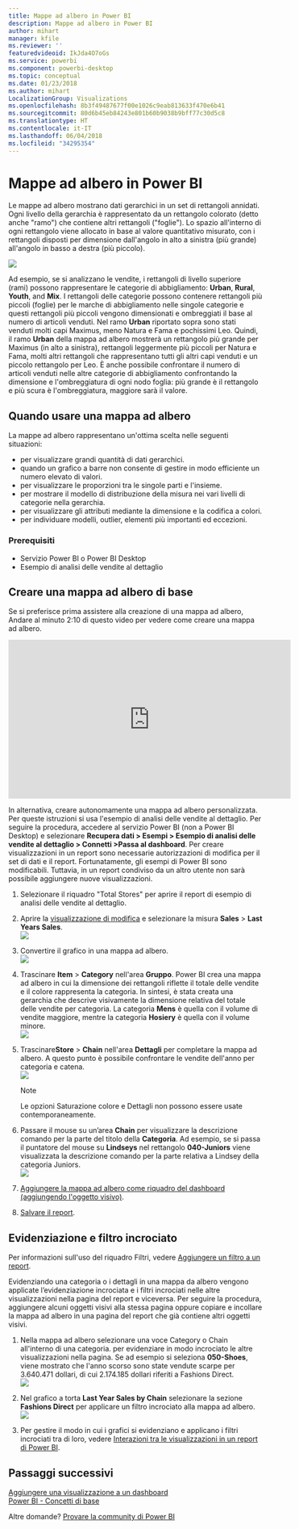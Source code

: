 ```yaml
---
title: Mappe ad albero in Power BI
description: Mappe ad albero in Power BI
author: mihart
manager: kfile
ms.reviewer: ''
featuredvideoid: IkJda4O7oGs
ms.service: powerbi
ms.component: powerbi-desktop
ms.topic: conceptual
ms.date: 01/23/2018
ms.author: mihart
LocalizationGroup: Visualizations
ms.openlocfilehash: 8b3f49487677f00e1026c9eab813633f470e6b41
ms.sourcegitcommit: 80d6b45eb84243e801b60b9038b9bff77c30d5c8
ms.translationtype: HT
ms.contentlocale: it-IT
ms.lasthandoff: 06/04/2018
ms.locfileid: "34295354"
---
```

# <a name="treemaps-in-power-bi"></a>Mappe ad albero in Power BI
Le mappe ad albero mostrano dati gerarchici in un set di rettangoli annidati.  Ogni livello della gerarchia è rappresentato da un rettangolo colorato (detto anche "ramo") che contiene altri rettangoli ("foglie").  Lo spazio all'interno di ogni rettangolo viene allocato in base al valore quantitativo misurato, con i rettangoli disposti per dimensione dall'angolo in alto a sinistra (più grande) all'angolo in basso a destra (più piccolo).

![](media/power-bi-visualization-treemaps/pbi-nancy_viz_treemap.png)

Ad esempio, se si analizzano le vendite, i rettangoli di livello superiore (rami) possono rappresentare le categorie di abbigliamento: **Urban**, **Rural**, **Youth**, and **Mix**.  I rettangoli delle categorie possono contenere rettangoli più piccoli (foglie) per le marche di abbigliamento nelle singole categorie e questi rettangoli più piccoli vengono dimensionati e ombreggiati il base al numero di articoli venduti.  Nel ramo **Urban** riportato sopra sono stati venduti molti capi Maximus, meno Natura e Fama e pochissimi Leo.  Quindi, il ramo **Urban** della mappa ad albero mostrerà un rettangolo più grande per Maximus (in alto a sinistra), rettangoli leggermente più piccoli per Natura e Fama, molti altri rettangoli che rappresentano tutti gli altri capi venduti e un piccolo rettangolo per Leo.  È anche possibile confrontare il numero di articoli venduti nelle altre categorie di abbigliamento confrontando la dimensione e l'ombreggiatura di ogni nodo foglia: più grande è il rettangolo e più scura è l'ombreggiatura, maggiore sarà il valore.

## <a name="when-to-use-a-treemap"></a>Quando usare una mappa ad albero
La mappe ad albero rappresentano un'ottima scelta nelle seguenti situazioni:

* per visualizzare grandi quantità di dati gerarchici.
* quando un grafico a barre non consente di gestire in modo efficiente un numero elevato di valori.
* per visualizzare le proporzioni tra le singole parti e l'insieme.
* per mostrare il modello di distribuzione della misura nei vari livelli di categorie nella gerarchia.
* per visualizzare gli attributi mediante la dimensione e la codifica a colori.
* per individuare modelli, outlier, elementi più importanti ed eccezioni.

### <a name="prerequisites"></a>Prerequisiti
 - Servizio Power BI o Power BI Desktop
 - Esempio di analisi delle vendite al dettaglio

## <a name="create-a-basic-treemap"></a>Creare una mappa ad albero di base
Se si preferisce prima assistere alla creazione di una mappa ad albero,  Andare al minuto 2:10 di questo video per vedere come creare una mappa ad albero.

<iframe width="560" height="315" src="https://www.youtube.com/embed/IkJda4O7oGs" frameborder="0" allowfullscreen></iframe>

In alternativa, creare autonomamente una mappa ad albero personalizzata. Per queste istruzioni si usa l'esempio di analisi delle vendite al dettaglio. Per seguire la procedura, accedere al servizio Power BI (non a Power BI Desktop) e selezionare **Recupera dati \> Esempi \> Esempio di analisi delle vendite al dettaglio \> Connetti \>Passa al dashboard**. Per creare visualizzazioni in un report sono necessarie autorizzazioni di modifica per il set di dati e il report. Fortunatamente, gli esempi di Power BI sono modificabili. Tuttavia, in un report condiviso da un altro utente non sarà possibile aggiungere nuove visualizzazioni.

1. Selezionare il riquadro "Total Stores" per aprire il report di esempio di analisi delle vendite al dettaglio.    
2. Aprire la [visualizzazione di modifica](service-interact-with-a-report-in-editing-view.md) e selezionare la misura **Sales** > **Last Years Sales**.   
   ![](media/power-bi-visualization-treemaps/treemapfirstvalue_new.png)   
3. Convertire il grafico in una mappa ad albero.  
   ![](media/power-bi-visualization-treemaps/treemapconvertto_new.png)   
4. Trascinare **Item** > **Category** nell'area **Gruppo**. Power BI crea una mappa ad albero in cui la dimensione dei rettangoli riflette il totale delle vendite e il colore rappresenta la categoria.  In sintesi, è stata creata una gerarchia che descrive visivamente la dimensione relativa del totale delle vendite per categoria.  La categoria **Mens** è quella con il volume di vendite maggiore, mentre la categoria **Hosiery** è quella con il volume minore.   
   ![](media/power-bi-visualization-treemaps/treemapcomplete_new.png)   
5. Trascinare**Store** > **Chain** nell'area **Dettagli** per completare la mappa ad albero. A questo punto è possibile confrontare le vendite dell'anno per categoria e catena.   
   ![](media/power-bi-visualization-treemaps/treemap_addgroup_new.png)
   
   > [!NOTE]
   > Le opzioni Saturazione colore e Dettagli non possono essere usate contemporaneamente.
   > 
   > 
5. Passare il mouse su un’area **Chain** per visualizzare la descrizione comando per la parte del titolo della **Categoria**.  Ad esempio, se si passa il puntatore del mouse su **Lindseys** nel rettangolo **040-Juniors** viene visualizzata la descrizione comando per la parte relativa a Lindsey della categoria Juniors.  
   ![](media/power-bi-visualization-treemaps/treemaphoverdetail_new.png)
6. [Aggiungere la mappa ad albero come riquadro del dashboard (aggiungendo l'oggetto visivo)](service-dashboard-tiles.md). 
7. [Salvare il report](service-report-save.md).

## <a name="highlighting-and-cross-filtering"></a>Evidenziazione e filtro incrociato
Per informazioni sull'uso del riquadro Filtri, vedere [Aggiungere un filtro a un report](power-bi-report-add-filter.md).

Evidenziando una categoria o i dettagli in una mappa da albero vengono applicate l’evidenziazione incrociata e i filtri incrociati nelle altre visualizzazioni nella pagina del report e viceversa. Per seguire la procedura, aggiungere alcuni oggetti visivi alla stessa pagina oppure copiare e incollare la mappa ad albero in una pagina del report che già contiene altri oggetti visivi.

1. Nella mappa ad albero selezionare una voce Category o Chain all'interno di una categoria.  per evidenziare in modo incrociato le altre visualizzazioni nella pagina. Se ad esempio si seleziona **050-Shoes**, viene mostrato che l'anno scorso sono state vendute scarpe per 3.640.471 dollari, di cui 2.174.185 dollari riferiti a Fashions Direct.  
   ![](media/power-bi-visualization-treemaps/treemaphiliting.png)

2. Nel grafico a torta **Last Year Sales by Chain** selezionare la sezione **Fashions Direct** per applicare un filtro incrociato alla mappa ad albero.  
   ![](media/power-bi-visualization-treemaps/treemapnoowl.gif)    

3. Per gestire il modo in cui i grafici si evidenziano e applicano i filtri incrociati tra di loro, vedere [Interazioni tra le visualizzazioni in un report di Power BI](service-reports-visual-interactions.md).

## <a name="next-steps"></a>Passaggi successivi
[Aggiungere una visualizzazione a un dashboard](service-dashboard-pin-tile-from-report.md)  
[Power BI - Concetti di base](service-basic-concepts.md)  

Altre domande? [Provare la community di Power BI](http://community.powerbi.com/)  

